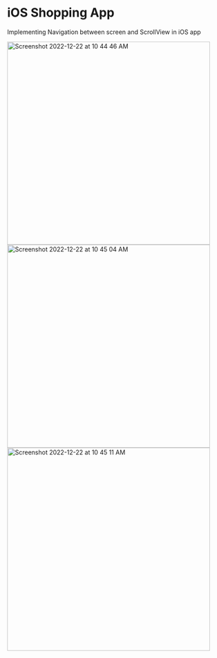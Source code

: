 # iOS Shopping App

Implementing Navigation between screen and ScrollView  in iOS app

<img width="469" alt="Screenshot 2022-12-22 at 10 44 46 AM" src="https://user-images.githubusercontent.com/34000732/209063062-b516b0a5-5cf3-4fea-9399-066de51f5d0c.png">

<img width="469" alt="Screenshot 2022-12-22 at 10 45 04 AM" src="https://user-images.githubusercontent.com/34000732/209063071-f58c0ae2-4cc8-4d04-9d21-3f11d8263244.png">

<img width="469" alt="Screenshot 2022-12-22 at 10 45 11 AM" src="https://user-images.githubusercontent.com/34000732/209063079-a99234ee-5e00-49c0-8628-412711ff4bca.png">

